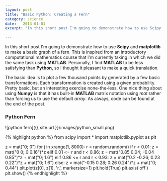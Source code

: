 ```yaml
---
layout: post
title: "Basic Python: Creating a Fern"
category: science
date:   2013-01-01
excerpt: "In this short post I'm going to demonstrate how to use Scipy and matplotlib to make a basic graph of a fern. This is inspired from an introductory computational mathematics course that I'm currently taking in which we did the same task using MATLAB. Personally, I find MATLAB to be less satisfying than Python, so I thought it pleasant to make a quick translation."

---
```


In this short post I'm going to demonstrate how to use __Scipy__ and __matplotlib__ to make a basic graph of a fern. This is inspired from an introductory computational mathematics course that I'm currently taking in which we did the same task using __MATLAB__. Personally, I find __MATLAB__ to be less satisfying than __Python__, so I thought it pleasant to make a quick translation. 

The basic idea is to plot a few thousand points by generated by a few basic transformations. Each transformation is created using a given probability. Pretty basic, but an interesting exercise none-the-less. One nice thing about using __Numpy__ is that it has built-in __MATLAB__ matrix notation using _mat_ rather than forcing us to use the default _array_. As always, code can be found at the end of the post. 

### Python Fern
![python fern]({{ site.url }}/images/python_small.png)

{% highlight python %}
from scipy import *
import matplotlib.pyplot as plt

z = mat("0; 0")
for j in xrange(1, 8000):
    r = random.random()
    if r < 0.01:
        z = mat("0 0; 0 0.16")*z
    elif 0.01 <= r and r < 0.86:
        z = mat("0.85 0.04; -0.04 0.85")*z + mat("0; 1.6")
    elif 0.86 <= r and r < 0.93:
        z = mat("0.2 -0.26; 0.23 0.22")*z + mat("0; 1.6")
    else:
        z = mat("-0.15 0.28; 0.26 0.24")*z + mat("0; 0.44")
    plt.plot(z[0], z[1], 'r.', markersize=1)
    plt.hold(True) 
plt.axis('off')
plt.show()
{% endhighlight %}
